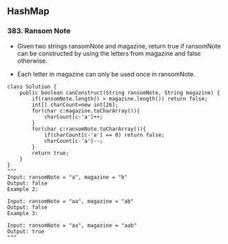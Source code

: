 ## HashMap

### 383. Ransom Note
* Given two strings ransomNote and magazine, return true if ransomNote can be constructed by using the letters from magazine and false otherwise.

* Each letter in magazine can only be used once in ransomNote.

```
class Solution {
    public boolean canConstruct(String ransomNote, String magazine) {
		if(ransomNote.length() > magazine.length()) return false;
        int[] charCount=new int[26];
        for(char c:magazine.toCharArray()){
            charCount[c-'a']++;
        }
        for(char c:ransomNote.toCharArray()){
            if(charCount[c-'a'] == 0) return false;
            charCount[c-'a']--;
        }
        return true;
    }
}
"""
Input: ransomNote = "a", magazine = "b"
Output: false
Example 2:

Input: ransomNote = "aa", magazine = "ab"
Output: false
Example 3:

Input: ransomNote = "aa", magazine = "aab"
Output: true
"""
```

